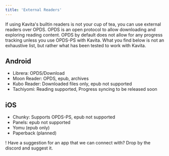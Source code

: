 ```yaml
---
title: 'External Readers'
---
```


If using Kavita's builtin readers is not your cup of tea, you can use external readers over OPDS. OPDS is an open protocol to allow downloading and exploring reading content. OPDS by default does not allow for any progress tracking unless you use OPDS-PS with Kavita. What you find below is not an exhaustive list, but rather what has been tested to work with Kavita. 


## Android
* Librera: OPDS/Download
* Moon Reader: OPDS, epub, archives
* Kubo Reader: Downloaded files only, epub not supported
* Tachiyomi: Reading supported, Progress syncing to be released soon


## iOS
* Chunky: Supports OPDS-PS, epub not supported
* Panels: epub not supported
* Yomu (epub only)
* Paperback (planned)

! Have a suggestion for an app that we can connect with? Drop by the discord and suggest it.

